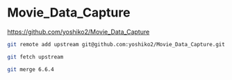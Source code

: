 # Movie_Data_Capture

https://github.com/yoshiko2/Movie_Data_Capture

```bash
git remote add upstream git@github.com:yoshiko2/Movie_Data_Capture.git

git fetch upstream

git merge 6.6.4
```
